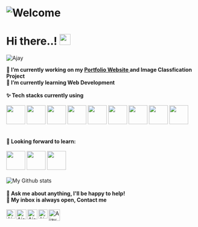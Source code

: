 <h1> <img src="https://www.animatedimages.org/data/media/707/animated-welcome-image-0001.gif" border="0" alt="Welcome" /></h1>
<h1> Hi there..! <img src="https://github.com/piyushP7pravin/piyushP7pravin/blob/master/Hi.gif" width="29px"> </h1>
<p align="left"> <img src=https://komarev.com/ghpvc/?username=abajad1999 alt=Ajay Bajad> </p>

**🔭 I’m currently working on my <a href="https://www.ajaybajad.in/"><b>Portfolio Website</b> </a> and Image Classfication Project**<br>
**🌱 I’m currently learning Web Development**
<br>
<br>
**✨ Tech stacks currently using** <br>
<br>
<code><a href="https://www.python.org/" target="_blank"><img height="50" src="https://www.vectorlogo.zone/logos/python/python-ar21.svg"></a></code>
<code><a href="https://www.javascript.com/" target="_blank"><img height="50" src="https://www.vectorlogo.zone/logos/javascript/javascript-ar21.svg"></a></code>
<code><a href="https://www.php.org/" target="_blank"><img height="50" src="https://www.vectorlogo.zone/logos/php/php-ar21.svg"></a></code>
<code><a href="https://html.com/" target="_blank"><img height="50" src="https://www.vectorlogo.zone/logos/w3_html5/w3_html5-ar21.svg"></a></code>
<code><a href="https://css-tricks.com/" target="_blank"><img height="50" src="https://www.vectorlogo.zone/logos/w3_css/w3_css-ar21.svg"></a></code>
<code><a href="https://getbootstrap.com/" target="_blank"><img height="50" src="https://www.vectorlogo.zone/logos/getbootstrap/getbootstrap-ar21.svg"></a></code>
<code><a href="https://androidstudio.com/" target="_blank"><img height="50" src="https://www.vectorlogo.zone/logos/android/android-ar21.svg"></a></code>
<code><a href="https://www.mysql.com/" target="_blank"><img height="50" src="https://www.vectorlogo.zone/logos/mysql/mysql-ar21.svg"></a></code>
<code><a href="https://www.sqlite.org/" target="_blank"><img height="50" src="https://www.vectorlogo.zone/logos/sqlite/sqlite-ar21.svg"></a></code>
<br>
<br>
<br>
**🌱 Looking forward to learn:** <br>
<br>
<code><a href="https://reactjs.org/" target="_blank"><img height="50" src="https://www.vectorlogo.zone/logos/reactjs/reactjs-ar21.svg"></a></code>
<code><a href="https://Angular.io/" target="_blank"><img height="50" src="https://www.vectorlogo.zone/logos/angular/angular-ar21.svg"></a></code>
<code><a href="https://nodejs.org/" target="_blank"><img height="50" src="https://www.vectorlogo.zone/logos/nodejs/nodejs-ar21.svg"></a></code>
<br>
<br>
![My Github stats](https://github-readme-stats.vercel.app/api?username=abajad1999&show_icons=true&hide_border=true)
<br>
<br>
**💬 Ask me about anything, I'll be happy to help!** <br>
**💬 My inbox is always open, Contact me**
<br>
<br> 
  <a href="https://www.linkedin.com/mwlite/in/ajay-bajad" target="_blank">
   <img align="left" alt="Ajay Bajad | Linkedin" width="24px" src="https://github.com/piyushP7pravin/piyushP7pravin/blob/master/Linkedin.svg" />
  </a>
  <a href="mailto:abajad1999@gmail.com" target="_blank">
    <img align="left" alt="Ajay Bajad | Gmail" width="26px" src="https://github.com/piyushP7pravin/piyushP7pravin/blob/master/Gmail.svg" />
  </a>
  <a href="https://www.linkedin.com/mwlite/in/ajay-bajad-92072719a" target="_blank">
    <img align="left" alt="Ajay Bajad| Twitter" width="26px" src="https://github.com/piyushP7pravin/piyushP7pravin/blob/master/Twitter.svg" />
  </a>
  <a href="https://www.instagram.com/ajay_bajad_ab/" target="_blank">
    <img align="left" alt="Ajay Bajad | Instagram" width="24px" src="https://github.com/piyushP7pravin/piyushP7pravin/blob/master/Instagram.svg"  />
  </a>
  <a href="https://dev.to/" target="_blank">
  <img src="https://d2fltix0v2e0sb.cloudfront.net/dev-badge.svg" alt="Ajay Bajad's DEV Profile" height="30" width="30">
</a>


<!--
**Visitor Count :**
<br>

![Visitor Count](https://profile-counter.glitch.me/{abajad1999}/count.svg) 
-->

